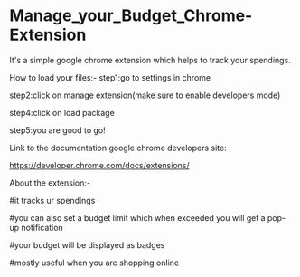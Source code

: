 # Manage_your_Budget_Chrome-Extension
It's a simple google chrome extension which helps to track your spendings.

How to load your files:-
step1:go to settings in chrome

step2:click on manage extension(make sure to enable developers mode)

step4:click on load package

step5:you are good to go!


Link to the documentation google chrome developers site:

https://developer.chrome.com/docs/extensions/


About the extension:-

#it tracks ur spendings

#you can also set a budget limit which when exceeded you will get a pop-up notification

#your budget will be displayed as badges

#mostly useful when you are shopping online
